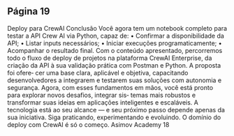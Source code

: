 ## Página 19

Deploy para CrewAI
Conclusão
Você agora tem um notebook completo para testar a API Crew AI via Python, capaz de:
• Confirmar a disponibilidade da API;
• Listar inputs necessários;
• Iniciar execuções programaticamente;
• Acompanhar o resultado final.
Com o conteúdo apresentado, percorremos todo o fluxo de deploy de projetos na plataforma CrewAI
Enterprise, da criação da API à sua validação prática com Postman e Python. A proposta foi ofere‑
cer uma base clara, aplicável e objetiva, capacitando desenvolvedores a integrarem e testarem suas
soluções com autonomia e segurança.
Agora, com esses fundamentos em mãos, você está pronto para explorar novos desafios, integrar sis‑
temas mais robustos e transformar suas ideias em aplicações inteligentes e escaláveis. A tecnologia
está ao seu alcance — e seu próximo passo depende apenas da sua iniciativa.
Siga praticando, experimentando e evoluindo. O domínio do deploy com CrewAI é só o começo.
Asimov Academy
18